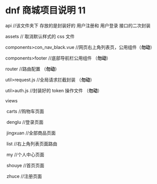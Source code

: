 # dnf 商城项目说明 11

api //该文件夹下 存放的是封装好的 用户注册和 用户登录 接口的二次封装

assets // 取消默认样式的 css 文件

components>con_nav_black.vue //网页右上角列表页，公用组件（**勿动**）

components>footer //底部导航栏公用组件 （**勿动**）

router //路由配置 （**勿动**）

util>request.js //全局请求拦截封装 （**勿动**）

util>auth.js //封装好的 token 操作文件 （**勿动**）

views

​ carts //购物车页面

​ denglu //登录页面

​ jingxuan //全部商品页面

​ list //右上角列表页面路由

​ my //个人中心页面

​ shouye //首页页面

​ zhuce //注册页面
